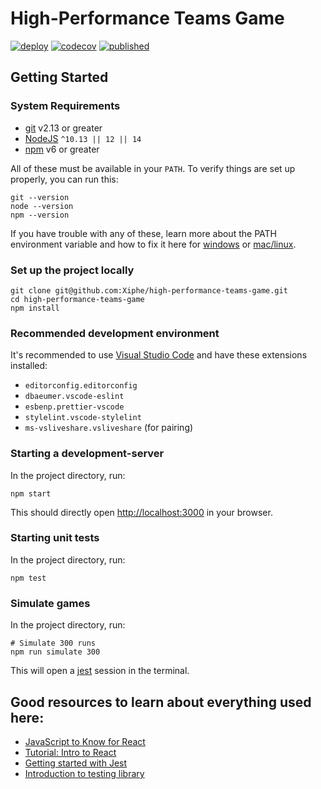# High-Performance Teams Game

[![deploy](https://github.com/mlevison/high-performance-teams-game/workflows/deploy/badge.svg)](https://github.com/mlevison/high-performance-teams-game/actions?query=branch%3Amain)
[![codecov](https://codecov.io/gh/mlevison/high-performance-teams-game/branch/main/graph/badge.svg)](https://codecov.io/gh/mlevison/high-performance-teams-game)
[![published](https://img.shields.io/badge/published-gh--pages-green)](https://teamsgame.agilepainrelief.com/)

## Getting Started

### System Requirements

- [git][git] v2.13 or greater
- [NodeJS][node] `^10.13 || 12 || 14`
- [npm][npm] v6 or greater

All of these must be available in your `PATH`. To verify things are set up
properly, you can run this:

```shell
git --version
node --version
npm --version
```

If you have trouble with any of these, learn more about the PATH environment
variable and how to fix it here for [windows][win-path] or
[mac/linux][mac-path].

### Set up the project locally

```shell
git clone git@github.com:Xiphe/high-performance-teams-game.git
cd high-performance-teams-game
npm install
```

### Recommended development environment

It's recommended to use [Visual Studio Code](https://code.visualstudio.com/)
and have these extensions installed:

- `editorconfig.editorconfig`
- `dbaeumer.vscode-eslint`
- `esbenp.prettier-vscode`
- `stylelint.vscode-stylelint`
- `ms-vsliveshare.vsliveshare` (for pairing)

### Starting a development-server

In the project directory, run:

```shell
npm start
```

This should directly open [http://localhost:3000](http://localhost:3000) in your browser.

### Starting unit tests

In the project directory, run:

```shell
npm test
```

### Simulate games

In the project directory, run:

```shell
# Simulate 300 runs
npm run simulate 300
```

This will open a [jest](https://jestjs.io/) session in the terminal.

## Good resources to learn about everything used here:

- [JavaScript to Know for React](https://kentcdodds.com/blog/javascript-to-know-for-react)
- [Tutorial: Intro to React](https://reactjs.org/tutorial/tutorial.html)
- [Getting started with Jest](https://jestjs.io/docs/en/getting-started)
- [Introduction to testing library](https://testing-library.com/docs/dom-testing-library/intro)

<!-- prettier-ignore-start -->
[npm]: https://www.npmjs.com/
[node]: https://nodejs.org
[git]: https://git-scm.com/
[win-path]: https://www.howtogeek.com/118594/how-to-edit-your-system-path-for-easy-command-line-access/
[mac-path]: http://stackoverflow.com/a/24322978/971592
<!-- prettier-ignore-end -->

